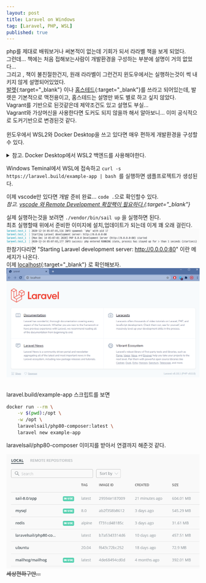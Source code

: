 ```yaml
---
layout: post
title: Laravel on Windows
tag: [Laravel, PHP, WSL]
published: true
---
```



php를 제대로 배워보거나 써본적이 없는데 기회가 되서 라라벨 책을 보게 되었다.  
그런데... 책에는 처음 접해보는사람이 개발환경을 구성하는 부분에 설명이 거의 없었다...  
그리고 , 책이 불친절한건지, 원래 라라벨이 그런건지 윈도우에서는 실행하는것이 썩 내키지 않게 설명되어있었다.  
[발렛](https://laravel.com/docs/8.x/valet){:target="_blank"} 이나 [홈스테드](https://laravel.com/docs/8.x/homestead){:target="_blank"}를 쓰라고 되어있는데, 발렛은 기본적으로 맥전용이고, 홈스테드는  설명만 봐도 별로 하고 싶지 않았다.  
Vagrant를 기반으로 된것같은데 제약조건도 있고 설명도 부실...  
Vagrant와 가상머신을 사용한다면 도커도 되지 않을까 해서 알아보니... 이미 공식적으로 도커기반으로 변경된것 같다.  
<br/>
윈도우에서 WSL2와 Docker Desktop을 쓰고 있다면 매우 편하게 개발환경을 구성할 수 있다.  

<details>
  <summary>
    참고. Docker Desktop에서 WSL2 백엔드를 사용해야한다.
  </summary>
  <p>
    <img src="../img/2020-12-14-laravel%20on%20windows/2020-12-14-14-26-27.png">
  </p>  
</details>

Windows Teminal에서 WSL에 접속하고 ```curl -s https://laravel.build/example-app | bash ```를 실행하면 샘플프로젝트가 생성된다.  

이제 vscode만 있다면 개발 준비 완료... ```code .```으로 확인할수 있다.  
*참고. [vscode 와 Remote Development 확장팩이 필요하다.](https://code.visualstudio.com/docs/remote/wsl){:target="_blank"}* 


실제 실행하는것을 보려면 ```./vendor/bin/sail up``` 을 실행하면 된다.  
최초 실행할때 위에서 준비한 이미지에 설치,업데이트가 되는데 이게 꽤 오래 걸린다.  
![](../img/2020-12-14-laravel%20on%20windows/2020-12-14-14-09-01.png)  
한참기다리면 "Starting Laravel development server: http://0.0.0.0:80" 이란 메세지가 나온다.  
이제 [localhost](http://localhost/){:target="_blank"} 로 확인해보자.  
![](../img/2020-12-14-laravel%20on%20windows/2020-12-14-14-07-47.png)  

<br/>
laravel.build/example-app 스크립트를 보면  

```sh
docker run --rm \
    -v $(pwd):/opt \
    -w /opt \
    laravelsail/php80-composer:latest \
    laravel new example-app
```

laravelsail/php80-composer 이미지를 받아서 연결까지 해준것 같다.  

![](../img/2020-12-14-laravel%20on%20windows/2020-12-14-14-19-01.png)  
~~세상편하구만...~~  